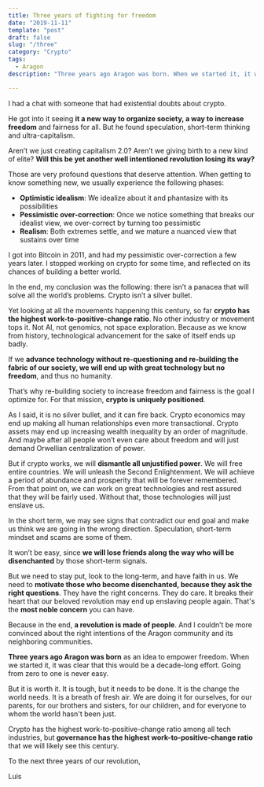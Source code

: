 ```yaml
---
title: Three years of fighting for freedom
date: "2019-11-11"
template: "post"
draft: false
slug: "/three"
category: "Crypto"
tags:
  - Aragon
description: "Three years ago Aragon was born. When we started it, it was clear that this would be a decade-long effort. It is tough, but it is the change the world needs"

---
```


I had a chat with someone that had existential doubts about crypto.

He got into it seeing **it a new way to organize society, a way to increase freedom** and fairness for all. But he found speculation, short-term thinking and ultra-capitalism.

Aren’t we just creating capitalism 2.0? Aren’t we giving birth to a new kind of elite? **Will this be yet another well intentioned revolution losing its way?**

Those are very profound questions that deserve attention. When getting to know something new, we usually experience the following phases:

- **Optimistic idealism**: We idealize about it and phantasize with its possibilities
- **Pessimistic over-correction**: Once we notice something that breaks our idealist view, we over-correct by turning too pessimistic
- **Realism**: Both extremes settle, and we mature a nuanced view that sustains over time

I got into Bitcoin in 2011, and had my pessimistic over-correction a few years later. I stopped working on crypto for some time, and reflected on its chances of building a better world.

In the end, my conclusion was the following: there isn’t a panacea that will solve all the world’s problems. Crypto isn’t a silver bullet.

Yet looking at all the movements happening this century, so far **crypto has the highest work-to-positive-change ratio**. No other industry or movement tops it. Not AI, not genomics, not space exploration. Because as we know from history, technological advancement for the sake of itself ends up badly.

If we **advance technology without re-questioning and re-building the fabric of our society, we will end up with great technology but no freedom**, and thus no humanity.

That’s why re-building society to increase freedom and fairness is the goal I optimize for. For that mission, **crypto is uniquely positioned**.

As I said, it is no silver bullet, and it can fire back. Crypto economics may end up making all human relationships even more transactional. Crypto assets may end up increasing wealth inequality by an order of magnitude. And maybe after all people won’t even care about freedom and will just demand Orwellian centralization of power.

But if crypto works, we will **dismantle all unjustified power**. We will free entire countries. We will unleash the Second Enlightenment. We will achieve a period of abundance and prosperity that will be forever remembered. From that point on, we can work on great technologies and rest assured that they will be fairly used. Without that, those technologies will just enslave us.

In the short term, we may see signs that contradict our end goal and make us think we are going in the wrong direction. Speculation, short-term mindset and scams are some of them.

It won’t be easy, since **we will lose friends along the way who will be disenchanted** by those short-term signals.

But we need to stay put, look to the long-term, and have faith in us. We need to **motivate those who become disenchanted, because they ask the right questions**. They have the right concerns. They do care. It breaks their heart that our beloved revolution may end up enslaving people again. That's the **most noble concern** you can have.

Because in the end, **a revolution is made of people**. And I couldn’t be more convinced about the right intentions of the Aragon community and its neighboring communities.

**Three years ago Aragon was born** as an idea to empower freedom. When we started it, it was clear that this would be a decade-long effort. Going from zero to one is never easy.

But it is worth it. It is tough, but it needs to be done. It is the change the world needs. It is a breath of fresh air. We are doing it for ourselves, for our parents, for our brothers and sisters, for our children, and for everyone to whom the world hasn't been just.

Crypto has the highest work-to-positive-change ratio among all tech industries, but **governance has the highest work-to-positive-change ratio** that we will likely see this century.

To the next three years of our revolution,

Luis